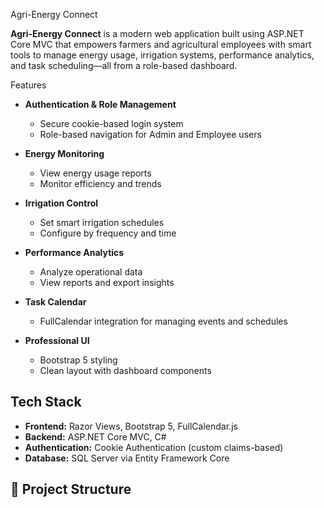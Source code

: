 Agri-Energy Connect

**Agri-Energy Connect** is a modern web application built using ASP.NET Core MVC that empowers farmers and agricultural employees with smart tools to manage energy usage, irrigation systems, performance analytics, and task scheduling—all from a role-based dashboard.


Features

- **Authentication & Role Management**
  - Secure cookie-based login system
  - Role-based navigation for Admin and Employee users

- **Energy Monitoring**
  - View energy usage reports
  - Monitor efficiency and trends

- **Irrigation Control**
  - Set smart irrigation schedules
  - Configure by frequency and time

- **Performance Analytics**
  - Analyze operational data
  - View reports and export insights

- **Task Calendar**
  - FullCalendar integration for managing events and schedules

- **Professional UI**
  - Bootstrap 5 styling
  - Clean layout with dashboard components

## Tech Stack

- **Frontend:** Razor Views, Bootstrap 5, FullCalendar.js
- **Backend:** ASP.NET Core MVC, C#
- **Authentication:** Cookie Authentication (custom claims-based)
- **Database:** SQL Server via Entity Framework Core

## 📂 Project Structure

